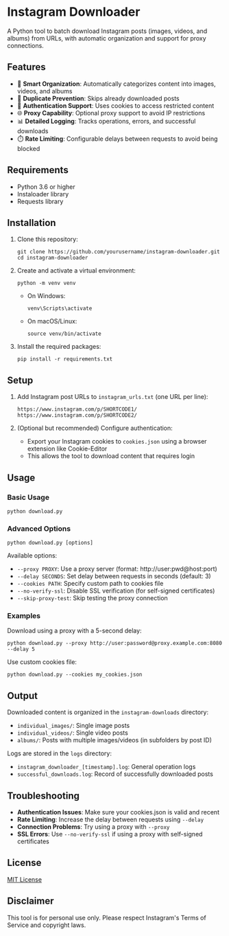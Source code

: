 # Instagram Downloader

A Python tool to batch download Instagram posts (images, videos, and albums) from URLs, with automatic organization and support for proxy connections.

## Features

- 📁 **Smart Organization**: Automatically categorizes content into images, videos, and albums
- 🔄 **Duplicate Prevention**: Skips already downloaded posts
- 🔐 **Authentication Support**: Uses cookies to access restricted content
- 🌐 **Proxy Capability**: Optional proxy support to avoid IP restrictions
- 📊 **Detailed Logging**: Tracks operations, errors, and successful downloads
- ⏱️ **Rate Limiting**: Configurable delays between requests to avoid being blocked

## Requirements

- Python 3.6 or higher
- Instaloader library
- Requests library

## Installation

1. Clone this repository:
   ```
   git clone https://github.com/yourusername/instagram-downloader.git
   cd instagram-downloader
   ```

2. Create and activate a virtual environment:
   ```
   python -m venv venv
   ```

   - On Windows:
     ```
     venv\Scripts\activate
     ```
   - On macOS/Linux:
     ```
     source venv/bin/activate
     ```

3. Install the required packages:
   ```
   pip install -r requirements.txt
   ```

## Setup

1. Add Instagram post URLs to `instagram_urls.txt` (one URL per line):
   ```
   https://www.instagram.com/p/SHORTCODE1/
   https://www.instagram.com/p/SHORTCODE2/
   ```

2. (Optional but recommended) Configure authentication:
   - Export your Instagram cookies to `cookies.json` using a browser extension like Cookie-Editor
   - This allows the tool to download content that requires login

## Usage

### Basic Usage

```
python download.py
```

### Advanced Options

```
python download.py [options]
```

Available options:
- `--proxy PROXY`: Use a proxy server (format: http://user:pwd@host:port)
- `--delay SECONDS`: Set delay between requests in seconds (default: 3)
- `--cookies PATH`: Specify custom path to cookies file
- `--no-verify-ssl`: Disable SSL verification (for self-signed certificates)
- `--skip-proxy-test`: Skip testing the proxy connection

### Examples

Download using a proxy with a 5-second delay:
```
python download.py --proxy http://user:password@proxy.example.com:8080 --delay 5
```

Use custom cookies file:
```
python download.py --cookies my_cookies.json
```

## Output

Downloaded content is organized in the `instagram-downloads` directory:
- `individual_images/`: Single image posts
- `individual_videos/`: Single video posts
- `albums/`: Posts with multiple images/videos (in subfolders by post ID)

Logs are stored in the `logs` directory:
- `instagram_downloader_[timestamp].log`: General operation logs
- `successful_downloads.log`: Record of successfully downloaded posts

## Troubleshooting

- **Authentication Issues**: Make sure your cookies.json is valid and recent
- **Rate Limiting**: Increase the delay between requests using `--delay` 
- **Connection Problems**: Try using a proxy with `--proxy`
- **SSL Errors**: Use `--no-verify-ssl` if using a proxy with self-signed certificates

## License

[MIT License](LICENSE)

## Disclaimer

This tool is for personal use only. Please respect Instagram's Terms of Service and copyright laws.
